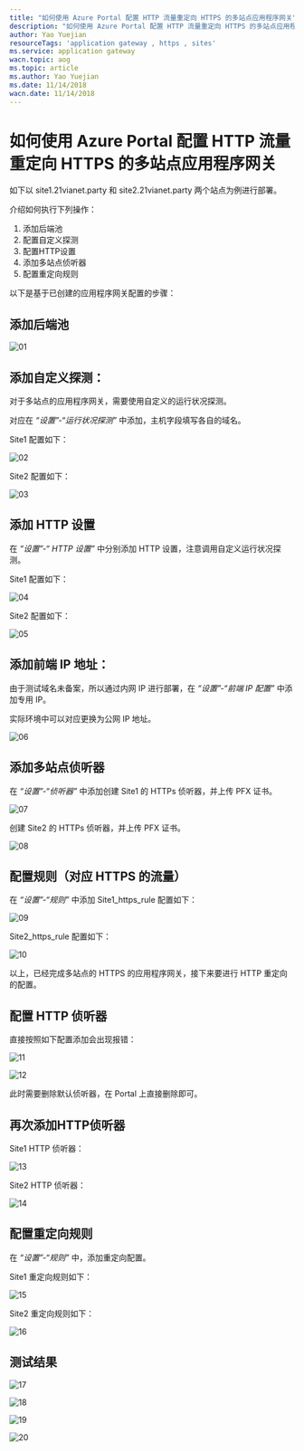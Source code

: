 ```yaml
---
title: "如何使用 Azure Portal 配置 HTTP 流量重定向 HTTPS 的多站点应用程序网关"
description: "如何使用 Azure Portal 配置 HTTP 流量重定向 HTTPS 的多站点应用程序网关"
author: Yao Yuejian
resourceTags: 'application gateway , https , sites'
ms.service: application gateway
wacn.topic: aog
ms.topic: article
ms.author: Yao Yuejian
ms.date: 11/14/2018
wacn.date: 11/14/2018
---
```

# 如何使用 Azure Portal 配置 HTTP 流量重定向 HTTPS 的多站点应用程序网关

如下以 site1.21vianet.party 和 site2.21vianet.party 两个站点为例进行部署。

介绍如何执行下列操作：

1. 添加后端池
2. 配置自定义探测
3. 配置HTTP设置
4. 添加多站点侦听器
5. 配置重定向规则

以下是基于已创建的应用程序网关配置的步骤：

## 添加后端池

![01](media/aog-application-gateway-howto-config-numbers-sites/01.png "01")

## 添加自定义探测：

对于多站点的应用程序网关，需要使用自定义的运行状况探测。

对应在 *“设置”-“运行状况探测”* 中添加，主机字段填写各自的域名。

Site1 配置如下：

![02](media/aog-application-gateway-howto-config-numbers-sites/02.png "02")

Site2 配置如下：

![03](media/aog-application-gateway-howto-config-numbers-sites/03.png "03")

## 添加 HTTP 设置

在 *“设置”-“ HTTP 设置”* 中分别添加 HTTP 设置，注意调用自定义运行状况探测。

Site1 配置如下：

![04](media/aog-application-gateway-howto-config-numbers-sites/04.png "04")

Site2 配置如下：

![05](media/aog-application-gateway-howto-config-numbers-sites/05.png "05")

## 添加前端 IP 地址：

由于测试域名未备案，所以通过内网 IP 进行部署，在 *“设置”-“前端 IP 配置”* 中添加专用 IP。

实际环境中可以对应更换为公网 IP 地址。

![06](media/aog-application-gateway-howto-config-numbers-sites/06.png "06")

## 添加多站点侦听器

在 *“设置”-“侦听器”* 中添加创建 Site1 的 HTTPs 侦听器，并上传 PFX 证书。

![07](media/aog-application-gateway-howto-config-numbers-sites/07.png "07")

创建 Site2 的 HTTPs 侦听器，并上传 PFX 证书。

![08](media/aog-application-gateway-howto-config-numbers-sites/08.png "08")

## 配置规则（对应 HTTPS 的流量）

在 *“设置”-“规则”* 中添加 Site1_https_rule 配置如下：

![09](media/aog-application-gateway-howto-config-numbers-sites/09.png "09")

Site2_https_rule 配置如下：

![10](media/aog-application-gateway-howto-config-numbers-sites/10.png "10")

以上，已经完成多站点的 HTTPS 的应用程序网关，接下来要进行 HTTP 重定向的配置。

## 配置 HTTP 侦听器

直接按照如下配置添加会出现报错：

![11](media/aog-application-gateway-howto-config-numbers-sites/11.png "11")

![12](media/aog-application-gateway-howto-config-numbers-sites/12.png "12")

此时需要删除默认侦听器，在 Portal 上直接删除即可。

## 再次添加HTTP侦听器

Site1 HTTP 侦听器：

![13](media/aog-application-gateway-howto-config-numbers-sites/13.png "13")

Site2 HTTP 侦听器：

![14](media/aog-application-gateway-howto-config-numbers-sites/14.png "14")

## 配置重定向规则

在 *“设置”-“规则”* 中，添加重定向配置。

Site1 重定向规则如下：

![15](media/aog-application-gateway-howto-config-numbers-sites/15.png "15")

Site2 重定向规则如下：

![16](media/aog-application-gateway-howto-config-numbers-sites/16.png "16")

## 测试结果

![17](media/aog-application-gateway-howto-config-numbers-sites/17.png "17")

![18](media/aog-application-gateway-howto-config-numbers-sites/18.png "18")

![19](media/aog-application-gateway-howto-config-numbers-sites/19.png "19")

![20](media/aog-application-gateway-howto-config-numbers-sites/20.png "20")